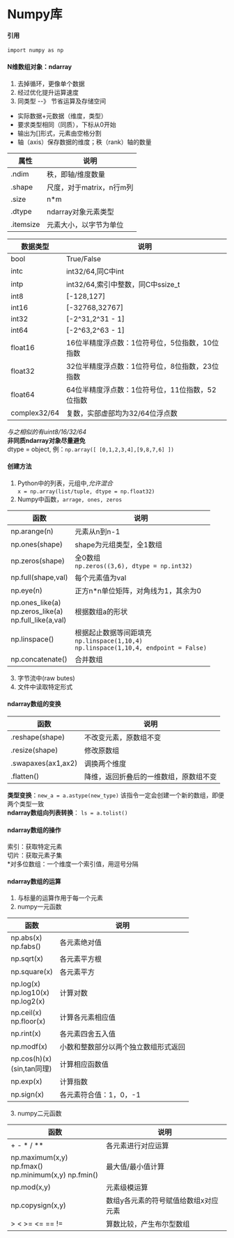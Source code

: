 Numpy库
=====
#### 引用
`import numpy as np`

#### N维数组对象：ndarray  
1. 去掉循环，更像单个数据  
2. 经过优化提升运算速度
3. 同类型 --》 节省运算及存储空间  
+ 实际数据+元数据（维度，类型）
+ 要求类型相同（同质），下标从0开始  
+ 输出为[]形式，元素由空格分割
+ 轴（axis）保存数据的维度；秩（rank）轴的数量  

属性 | 说明
--- | ---
.ndim|秩，即轴/维度数量
.shape|尺度，对于matrix，n行m列
.size|n*m
.dtype|ndarray对象元素类型
.itemsize|元素大小，以字节为单位

数据类型 | 说明
---|---
bool|True/False
intc|int32/64,同C中int
intp|int32/64,索引中整数，同C中ssize_t
int8|[-128,127]
int16|[-32768,32767]
int32|[-2^31,2^31 - 1]
int64|[-2^63,2^63 - 1]  
float16|16位半精度浮点数：1位符号位，5位指数，10位指数
float32|32位半精度浮点数：1位符号位，8位指数，23位指数
float64|64位半精度浮点数：1位符号位，11位指数，52位指数
complex32/64|复数，实部虚部均为32/64位浮点数

*与之相似的有uint8/16/32/64*  
**非同质ndarray对象尽量避免**  
dtype = object, 例：`np.array([ [0,1,2,3,4],[9,8,7,6] ])`  

#### 创建方法
1. Python中的列表，元组中,*允许混合*  
`x = np.array(list/tuple, dtype = np.float32)`
2. Numpy中函数，`arrage, ones, zeros`  

函数|说明
---|---
np.arange(n)|元素从n到n-1
np.ones(shape)|shape为元组类型，全1数组
np.zeros(shape)|全0数组<br>`np.zeros((3,6), dtype = np.int32)`
np.full(shape,val)|每个元素值为val
np.eye(n)|正方n*n单位矩阵，对角线为1，其余为0
np.ones_like(a)<br>np.zeros_like(a)<br>np.full_like(a,val)|根据数组a的形状
np.linspace()|根据起止数据等间距填充<br>`np.linspace(1,10,4)`<br>`np.linspace(1,10,4, endpoint = False)`
np.concatenate()|合并数组

3. 字节流中(raw butes)
4. 文件中读取特定形式  

#### ndarray数组的变换  
函数 | 说明
--- | ---
.reshape(shape)|不改变元素，原数组不变
.resize(shape)|修改原数组
.swapaxes(ax1,ax2)|调换两个维度
.flatten()|降维，返回折叠后的一维数组，原数组不变

**类型变换**：`new_a = a.astype(new_type)` 该指令一定会创建一个新的数组，即便两个类型一致  
**ndarray数组向列表转换**： `ls = a.tolist()`  

#### ndarray数组的操作  
索引：获取特定元素  
切片：获取元素子集  
*对多位数组：一个维度一个索引值，用逗号分隔

#### ndarray数组的运算  
1. 与标量的运算作用于每一个元素
2. numpy一元函数

函数|说明
---|---
np.abs(x)<br>np.fabs()|各元素绝对值
np.sqrt(x)|各元素平方根
np.square(x)|各元素平方
np.log(x)<br>np.log10(x)<br>np.log2(x)|计算对数
np.ceil(x)<br>np.floor(x)|计算各元素相应值
np.rint(x)|各元素四舍五入值
np.modf(x)|小数和整数部分以两个独立数组形式返回
np.cos(h)(x)<br>(sin,tan同理)|计算相应函数值
np.exp(x)|计算指数
np.sign(x)|各元素符合值：1，0，-1

3. numpy二元函数

|函数|说明
|---|---
|+ - * / **|各元素进行对应运算  
|np.maximum(x,y) np.fmax()<br>np.minimum(x,y) np.fmin()|最大值/最小值计算
|np.mod(x,y)|元素级模运算
|np.copysign(x,y)|数组y各元素的符号赋值给数组x对应元素
|> < >= <= == !=|算数比较，产生布尔型数组
